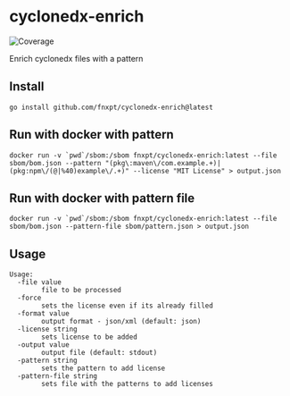 # cyclonedx-enrich
![Coverage](https://img.shields.io/badge/Coverage-0.0%25-red)

Enrich cyclonedx files with a pattern

## Install

```
go install github.com/fnxpt/cyclonedx-enrich@latest
```

## Run with docker with pattern

```
docker run -v `pwd`/sbom:/sbom fnxpt/cyclonedx-enrich:latest --file sbom/bom.json --pattern "(pkg\:maven\/com.example.+)|(pkg:npm\/(@|%40)example\/.+)" --license "MIT License" > output.json
```

## Run with docker with pattern file
```
docker run -v `pwd`/sbom:/sbom fnxpt/cyclonedx-enrich:latest --file sbom/bom.json --pattern-file sbom/pattern.json > output.json
```

## Usage
```
Usage:
  -file value
    	file to be processed
  -force
    	sets the license even if its already filled
  -format value
    	output format - json/xml (default: json)
  -license string
    	sets license to be added
  -output value
    	output file (default: stdout)
  -pattern string
    	sets the pattern to add license
  -pattern-file string
    	sets file with the patterns to add licenses
```